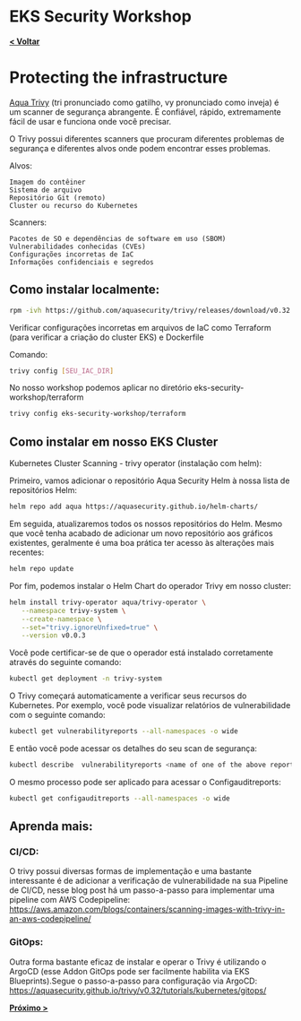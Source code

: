 # EKS Security Workshop

[**< Voltar**](./8-Lab6.md)

# Protecting the infrastructure

[Aqua Trivy](https://aquasecurity.github.io/trivy/v0.32/) (tri pronunciado como gatilho, vy pronunciado como inveja) é um scanner de segurança abrangente. É confiável, rápido, extremamente fácil de usar e funciona onde você precisar.

O Trivy possui diferentes scanners que procuram diferentes problemas de segurança e diferentes alvos onde podem encontrar esses problemas.

Alvos:

    Imagem do contêiner
    Sistema de arquivo
    Repositório Git (remoto)
    Cluster ou recurso do Kubernetes

Scanners:

    Pacotes de SO e dependências de software em uso (SBOM)
    Vulnerabilidades conhecidas (CVEs)
    Configurações incorretas de IaC
    Informações confidenciais e segredos


## Como instalar localmente: 

```bash
rpm -ivh https://github.com/aquasecurity/trivy/releases/download/v0.32.0/trivy_0.32.0_Linux-64bit.rpm
```

Verificar  configurações incorretas em arquivos de IaC como Terraform (para verificar a criação do cluster EKS) e Dockerfile

Comando: 
```bash
trivy config [SEU_IAC_DIR]
```

No nosso workshop podemos aplicar no diretório eks-security-workshop/terraform

```bash
trivy config eks-security-workshop/terraform
```
## Como instalar em nosso EKS Cluster

Kubernetes Cluster Scanning - trivy operator (instalação com helm):

Primeiro, vamos adicionar o repositório Aqua Security Helm à nossa lista de repositórios Helm:

```bash
helm repo add aqua https://aquasecurity.github.io/helm-charts/
```

Em seguida, atualizaremos todos os nossos repositórios do Helm. Mesmo que você tenha acabado de adicionar um novo repositório aos gráficos existentes, geralmente é uma boa prática ter acesso às alterações mais recentes:


```bash
helm repo update
 ```

Por fim, podemos instalar o Helm Chart do operador Trivy em nosso cluster:

```bash
helm install trivy-operator aqua/trivy-operator \
   --namespace trivy-system \
   --create-namespace \
   --set="trivy.ignoreUnfixed=true" \
   --version v0.0.3
 ```

Você pode certificar-se de que o operador está instalado corretamente através do seguinte comando:

```bash
kubectl get deployment -n trivy-system 
```

O Trivy começará automaticamente a verificar seus recursos do Kubernetes. Por exemplo, você pode visualizar relatórios de vulnerabilidade com o seguinte comando:

```bash
kubectl get vulnerabilityreports --all-namespaces -o wide 
```

E então você pode acessar os detalhes do seu scan de segurança:

```bash
kubectl describe  vulnerabilityreports <name of one of the above reports> 
```

O mesmo processo pode ser aplicado para acessar o Configauditreports:

```bash
kubectl get configauditreports --all-namespaces -o wide 
```

## Aprenda mais:

### CI/CD:
O trivy possui diversas formas de implementação e uma bastante interessante é de adicionar a verificação de vulnerabilidade na sua Pipeline de CI/CD, nesse blog post há um passo-a-passo para implementar uma pipeline com AWS Codepipeline: https://aws.amazon.com/blogs/containers/scanning-images-with-trivy-in-an-aws-codepipeline/

### GitOps:
Outra forma bastante eficaz de instalar e operar o Trivy é utilizando o ArgoCD (esse Addon GitOps pode ser facilmente habilita via EKS Blueprints).Segue o passo-a-passo para configuração via ArgoCD: https://aquasecurity.github.io/trivy/v0.32/tutorials/kubernetes/gitops/

[**Próximo >**](./10-Lab8.md)